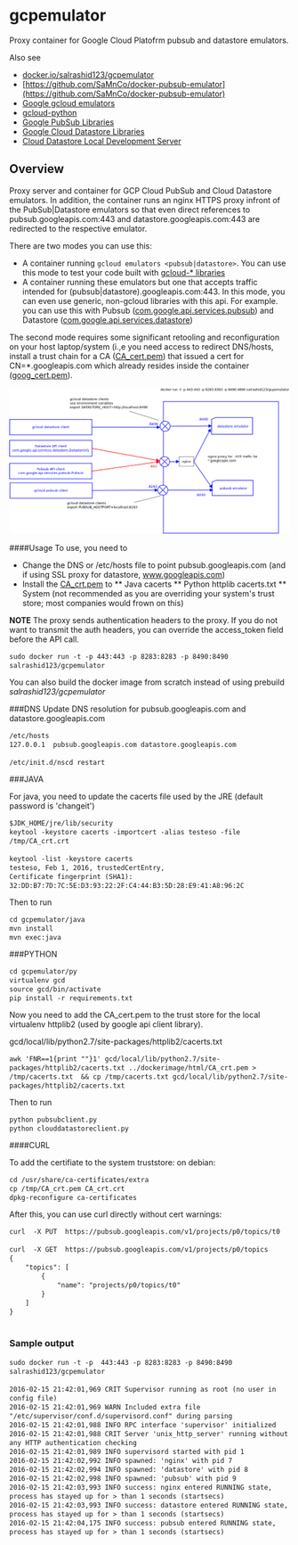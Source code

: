 # gcpemulator
Proxy container for Google Cloud Platofrm pubsub and datastore emulators.



Also see
* [docker.io/salrashid123/gcpemulator](https://hub.docker.com/r/salrashid123/gcpemulator/)
* [https://github.com/SaMnCo/docker-pubsub-emulator](https://github.com/SaMnCo/docker-pubsub-emulator)
* [Google gcloud emulators](https://cloud.google.com/sdk/gcloud/reference/beta/emulators/)
* [gcloud-python](https://github.com/GoogleCloudPlatform/gcloud-python)
* [Google PubSub Libraries](https://cloud.google.com/pubsub/libraries)
* [Google Cloud Datastore Libraries](https://cloud.google.com/datastore/docs/getstarted/start_java/)
* [Cloud Datastore Local Development Server](https://cloud.google.com/datastore/docs/tools/devserver#connecting_your_app_to_the_local_development_server)

## Overview
Proxy server and container for GCP Cloud PubSub and Cloud Datastore emulators.  In addition, the container runs an nginx HTTPS proxy infront of the PubSub|Datastore emulators so that even direct references to pubsub.googleapis.com:443 and datastore.googleapis.com:443 are redirected to the respective emulator.  

There are two modes you can use this:  
*  A container running `gcloud emulators <pubsub|datastore>`.  You can use this mode to test your code built with [gcloud-* libraries](http://googlecloudplatform.github.io/gcloud-java/0.2.3/index.html)
*  A container running these emulators but one that accepts traffic intended for (pubsub|datastore).googleapis.com:443.  In this mode, you can even use generic, non-gcloud libraries with this api.  For example.  you can use this with Pubsub ([com.google.api.services.pubsub](https://developers.google.com/resources/api-libraries/documentation/pubsub/v1/java/latest/)) and Datastore ([com.google.api.services.datastore](https://cloud.google.com/datastore/docs/apis/javadoc/com/google/api/services/datastore/client/package-summary))

The second mode requires some significant retooling and reconfiguration on your host laptop/system (i.,e you need access to redirect DNS/hosts, install a trust chain for a CA ([CA_cert.pem](dockerimage/html/CA_crt.pem))  that issued a cert for CN=*.googleapis.com which already resides inside the container ([goog_cert.pem](dockerimage/certs/goog_crt.pem)).

![Overview](images/dia1.png)


####Usage
To use, you need to
*  Change the DNS or /etc/hosts file to point pubsub.googleapis.com (and if using SSL proxy for datastore, www.googleapis.com)
*  Install the [CA_crt.pem](dockerimage/html/CA_crt.pem) to
** Java cacerts
** Python httplib cacerts.txt
** System (not recommended as you are overriding your system's trust store; most companies would frown on this)


**NOTE**  The proxy sends authentication headers to the proxy.  If you do not want to transmit the auth headers, you can override the access_token field before the API call.

```
sudo docker run -t -p 443:443 -p 8283:8283 -p 8490:8490 salrashid123/gcpemulator
```

You can also build the docker image from scratch instead of using prebuild *salrashid123/gcpemulator*

 
###DNS
Update DNS resolution for pubsub.googleapis.com and datastore.googleapis.com

```
/etc/hosts
127.0.0.1  pubsub.googleapis.com datastore.googleapis.com

/etc/init.d/nscd restart
```



###JAVA

For java, you need to update the cacerts file used by the JRE (default password is 'changeit')

```
$JDK_HOME/jre/lib/security
keytool -keystore cacerts -importcert -alias testeso -file /tmp/CA_crt.crt

keytool -list -keystore cacerts
testeso, Feb 1, 2016, trustedCertEntry, 
Certificate fingerprint (SHA1): 32:DD:B7:7D:7C:5E:D3:93:22:2F:C4:44:B3:5D:28:E9:41:A8:96:2C
```

Then to run
```
cd gcpemulator/java
mvn install
mvn exec:java
```

###PYTHON

```
cd gcpemulator/py
virtualenv gcd
source gcd/bin/activate
pip install -r requirements.txt
```

Now you need to add the CA_cert.pem to the trust store for the local virtualenv httplib2 (used by google api client library). 

gcd/local/lib/python2.7/site-packages/httplib2/cacerts.txt

```
awk 'FNR==1{print ""}1' gcd/local/lib/python2.7/site-packages/httplib2/cacerts.txt ../dockerimage/html/CA_crt.pem > /tmp/cacerts.txt  && cp /tmp/cacerts.txt gcd/local/lib/python2.7/site-packages/httplib2/cacerts.txt
```

Then to run
```
python pubsubclient.py
python clouddatastoreclient.py
```

####CURL

To add the certifiate to the system truststore:
on debian:

```
cd /usr/share/ca-certificates/extra
cp /tmp/CA_crt.pem CA_crt.crt
dpkg-reconfigure ca-certificates
```

After this, you can use curl directly without cert warnings:
``` 
curl  -X PUT  https://pubsub.googleapis.com/v1/projects/p0/topics/t0

curl  -X GET  https://pubsub.googleapis.com/v1/projects/p0/topics
{
    "topics": [
        {
            "name": "projects/p0/topics/t0"
        }
    ]
}


```

### Sample output
```
sudo docker run -t -p  443:443 -p 8283:8283 -p 8490:8490 salrashid123/gcpemulator

2016-02-15 21:42:01,969 CRIT Supervisor running as root (no user in config file)
2016-02-15 21:42:01,969 WARN Included extra file "/etc/supervisor/conf.d/supervisord.conf" during parsing
2016-02-15 21:42:01,988 INFO RPC interface 'supervisor' initialized
2016-02-15 21:42:01,988 CRIT Server 'unix_http_server' running without any HTTP authentication checking
2016-02-15 21:42:01,989 INFO supervisord started with pid 1
2016-02-15 21:42:02,992 INFO spawned: 'nginx' with pid 7
2016-02-15 21:42:02,994 INFO spawned: 'datastore' with pid 8
2016-02-15 21:42:02,998 INFO spawned: 'pubsub' with pid 9
2016-02-15 21:42:03,993 INFO success: nginx entered RUNNING state, process has stayed up for > than 1 seconds (startsecs)
2016-02-15 21:42:03,993 INFO success: datastore entered RUNNING state, process has stayed up for > than 1 seconds (startsecs)
2016-02-15 21:42:04,175 INFO success: pubsub entered RUNNING state, process has stayed up for > than 1 seconds (startsecs)
```